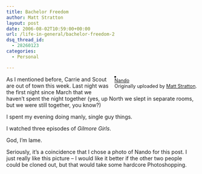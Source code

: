 ```yaml
---
title: Bachelor Freedom
author: Matt Stratton
layout: post
date: 2006-08-02T10:59:00+00:00
url: /life-in-general/bachelor-freedom-2
dsq_thread_id:
  - 28260123
categories:
  - Personal

---
```

<div style="float:right;margin-left:10px;margin-bottom:10px;">
  <a href="https://www.flickr.com/photos/mugsy/7397526/" title="photo sharing"><img src="https://static.flickr.com/5/7397526_5dd204b320_m.jpg" alt="" style="border:solid 2px #000000;" /></a> <br /> <span style="font-size:.9em;margin-top:0;"> <a href="https://www.flickr.com/photos/mugsy/7397526/">Nando</a> <br /> Originally uploaded by <a href="https://www.flickr.com/people/mugsy/">Matt Stratton</a>. </span>
</div>

As I mentioned before, Carrie and Scout are out of town this week. Last night was the first night since March that we haven&#8217;t spent the night together (yes, up North we slept in separate rooms, but we were still together, you know?)

I spent my evening doing manly, single guy things.

I watched three episodes of _Gilmore Girls_.

God, I&#8217;m lame.

Seriously, it&#8217;s a coincidence that I chose a photo of Nando for this post. I just really like this picture &#8211; I would like it better if the other two people could be cloned out, but that would take some hardcore Photoshopping.